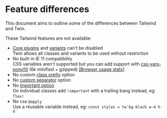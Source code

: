 # Feature differences

This document aims to outline some of the differences between Tailwind and Twin.

These Tailwind features are not available:

- [Core plugins](https://tailwindcss.com/docs/configuration/#core-plugins) and [variants](https://tailwindcss.com/docs/configuration/#variants) can't be disabled<br/>Twin allows all classes and variants to be used without restriction
- No built-in IE 11 compatibility<br/>CSS variables aren't supported but you can add support with [css-vars-ponyfill](https://jhildenbiddle.github.io/css-vars-ponyfill/#/) (6k minified + gzipped) [[Browser usage stats]](https://caniuse.com/usage-table)
- No custom [class prefix](https://tailwindcss.com/docs/configuration/#prefix) option
- No [custom separator](https://tailwindcss.com/docs/configuration/#separator) option
- No [important option](https://tailwindcss.com/docs/configuration/#important)<br/>On individual classes add `!important` with a trailing bang instead, eg: `flex!`
- No css `@apply`<br/>Use a reusable variable instead, eg: `` const styles = tw`bg-black w-4 h-4` ``

<!-- ### Additional features

- Independent [left and right margins and paddings can be added](https://tailwindcss.com/docs/container.md) on `container`
- Multiple variants can be stacked<br/>eg: `md:before:flex`
- The before: and after: variants can be activated with a content class<br>`before:content before:p-10` -->
